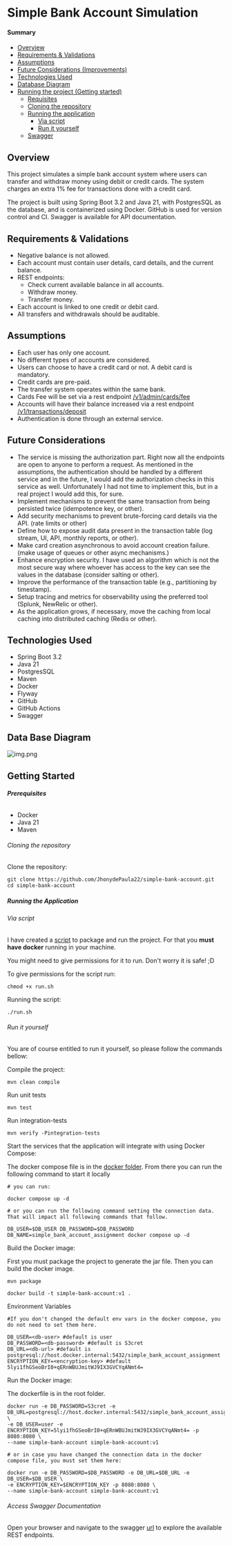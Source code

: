 # **Simple Bank Account Simulation**

#### Summary

* [Overview](#overview)
* [Requirements & Validations](#requirements--validations)
* [Assumptions](#assumptions)
* [Future Considerations (Improvements)](#future-considerations)
* [Technologies Used](#technologies-used)
* [Database Diagram](#data-base-diagram)
* [Running the project (Getting started)](#getting-started)
  * [Requisites](#prerequisites)
  * [Cloning the repository](#cloning-the-repository)
  * [Running the application](#running-the-application)
    * [Via script](#via-script)
    * [Run it yourself](#run-it-yourself)
  * [Swagger](#access-swagger-documentation)

## **Overview**

This project simulates a simple bank account system where users can transfer and withdraw money using debit or credit cards. The system charges an extra 1% fee for transactions done with a credit card.

The project is built using Spring Boot 3.2 and Java 21, with PostgresSQL as the database, and is containerized using Docker. GitHub is used for version control and CI. Swagger is available for API documentation.

## **Requirements & Validations**

- Negative balance is not allowed.
- Each account must contain user details, card details, and the current balance.
- REST endpoints:
    - Check current available balance in all accounts.
    - Withdraw money.
    - Transfer money.
- Each account is linked to one credit or debit card.
- All transfers and withdrawals should be auditable.


## **Assumptions**

- Each user has only one account.
- No different types of accounts are considered.
- Users can choose to have a credit card or not. A debit card is mandatory.
- Credit cards are pre-paid.
- The transfer system operates within the same bank.
- Cards Fee will be set via a rest endpoint [/v1/admin/cards/fee](http://localhost:8080/v1/swagger-ui/index.html#/admin/updateCardFee)
- Accounts will have their balance increased via a rest endpoint [/v1/transactions/deposit](http://localhost:8080/v1/swagger-ui/index.html#/transactions/createDepositTransaction)
- Authentication is done through an external service.


## **Future Considerations**

- The service is missing the authorization part. Right now all the endpoints are open to anyone to perform a request. As mentioned in the assumptions, the authentication should be handled by a different service and in the future, I would add the authorization checks in this service as well. Unfortunately I had not time to implement this, but in a real project I would add this, for sure.
- Implement mechanisms to prevent the same transaction from being persisted twice (idempotence key, or other).
- Add security mechanisms to prevent brute-forcing card details via the API. (rate limits or other)
- Define how to expose audit data present in the transaction table (log stream, UI, API, monthly reports, or other).
- Make card creation asynchronous to avoid account creation failure. (make usage of queues or other async mechanisms.)
- Enhance encryption security. I have used an algorithm which is not the most secure way where whoever has access to the key can see the values in the database (consider salting or other).
- Improve the performance of the transaction table (e.g., partitioning by timestamp).
- Setup tracing and metrics for observability using the preferred tool (Splunk, NewRelic or other).
- As the application grows, if necessary, move the caching from local caching into distributed caching (Redis or other).


## **Technologies Used**

- Spring Boot 3.2
- Java 21
- PostgresSQL
- Maven
- Docker
- Flyway
- GitHub
- GitHub Actions
- Swagger

## **Data Base Diagram**

![img.png](images/database_diagram.png)

## **Getting Started**

###### **Prerequisites**

- Docker
- Java 21
- Maven

###### Cloning the repository

Clone the repository:

```shell
git clone https://github.com/JhonydePaula22/simple-bank-account.git
cd simple-bank-account
```

##### Running the Application

###### Via script

I have created a [script](run.sh) to package and run the project. For that you **must have docker** running in your machine.

You might need to give permissions for it to run. Don't worry it is safe! ;D

To give permissions for the script run:
```shell
chmod +x run.sh
```
Running the script:
```shell
./run.sh
```

###### Run it yourself

You are of course entitled to run it yourself, so please follow the commands bellow:

Compile the project:

```shel
mvn clean compile
```

Run unit tests

```shel
mvn test
```

Run integration-tests

```shel
mvn verify -Pintegration-tests
```

Start the services that the application will integrate with using Docker Compose:

The docker compose file is in the [docker folder](docker). From there you can run the following command to start it locally

```shel
# you can run:

docker compose up -d

# or you can run the following command setting the connection data. That will impact all following commands that follow.

DB_USER=$DB_USER DB_PASSWORD=$DB_PASSWORD DB_NAME=simple_bank_account_assignment docker compose up -d
```

Build the Docker image:

First you must package the project to generate the jar file. Then you can build the docker image.

```shel
mvn package

docker build -t simple-bank-account:v1 .
```

Environment Variables

```shel
#If you don't changed the default env vars in the docker compose, you do not need to set them here. 

DB_USER=<db-user> #default is user
DB_PASSWORD=<db-password> #default is S3cret
DB_URL=<db-url> #default is postgresql://host.docker.internal:5432/simple_bank_account_assignment
ENCRYPTION_KEY=<encryption-key> #default 5lyi1fhGSeoBrI0+qERnWBUJmitWJ9IX3GVCYqANmt4=
```

Run the Docker image:

The dockerfile is in the root folder.

```shel
docker run -e DB_PASSWORD=S3cret -e DB_URL=postgresql://host.docker.internal:5432/simple_bank_account_assignment \
-e DB_USER=user -e ENCRYPTION_KEY=5lyi1fhGSeoBrI0+qERnWBUJmitWJ9IX3GVCYqANmt4= -p 8080:8080 \
--name simple-bank-account simple-bank-account:v1

# or in case you have changed the connection data in the docker compose file, you must set them here:

docker run -e DB_PASSWORD=$DB_PASSWORD -e DB_URL=$DB_URL -e DB_USER=$DB_USER \
-e ENCRYPTION_KEY=$ENCRYPTION_KEY -p 8080:8080 \
--name simple-bank-account simple-bank-account:v1
```

###### Access Swagger Documentation

Open your browser and navigate to the swagger [url](http://localhost:8080/v1/swagger-ui/index.html) to explore the available REST endpoints.